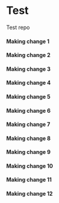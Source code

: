 # Test
Test repo
#### Making change 1
#### Making change 2
#### Making change 3
#### Making change 4
#### Making change 5
#### Making change 6
#### Making change 7
#### Making change 8
#### Making change 9
#### Making change 10
#### Making change 11
#### Making change 12
